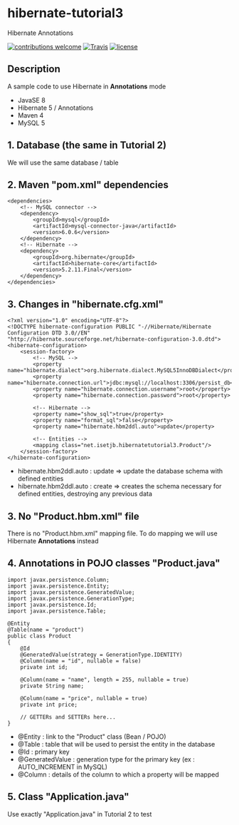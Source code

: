 # hibernate-tutorial3
Hibernate Annotations

[![contributions welcome](https://img.shields.io/badge/contributions-welcome-orange.svg?style=flat)](https://github.com/nfriaa/hibernate-tutorial3/issues) [![Travis](https://img.shields.io/travis/rust-lang/rust.svg)](https://github.com/nfriaa/hibernate-tutorial3) [![license](https://img.shields.io/github/license/mashape/apistatus.svg)](https://github.com/nfriaa/hibernate-tutorial3/blob/master/LICENSE)

## Description
A sample code to use Hibernate in **Annotations** mode
* JavaSE 8
* Hibernate 5 / Annotations
* Maven 4
* MySQL 5

## 1. Database (the same in Tutorial 2)
We will use the same database / table

## 2. Maven "pom.xml" dependencies
```
<dependencies>
    <!-- MySQL connector -->
    <dependency>
        <groupId>mysql</groupId>
        <artifactId>mysql-connector-java</artifactId>
        <version>6.0.6</version>
    </dependency>
    <!-- Hibernate -->
    <dependency>
        <groupId>org.hibernate</groupId>
        <artifactId>hibernate-core</artifactId>
        <version>5.2.11.Final</version>
    </dependency>
</dependencies>
```

## 3. Changes in "hibernate.cfg.xml"
```
<?xml version="1.0" encoding="UTF-8"?>
<!DOCTYPE hibernate-configuration PUBLIC "-//Hibernate/Hibernate Configuration DTD 3.0//EN" "http://hibernate.sourceforge.net/hibernate-configuration-3.0.dtd">
<hibernate-configuration>
    <session-factory>
        <!-- MySQL -->
        <property name="hibernate.dialect">org.hibernate.dialect.MySQL5InnoDBDialect</property>
        <property name="hibernate.connection.url">jdbc:mysql://localhost:3306/persist_db</property>
        <property name="hibernate.connection.username">root</property>
        <property name="hibernate.connection.password">root</property>

        <!-- Hibernate -->
        <property name="show_sql">true</property>
        <property name="format_sql">false</property>
        <property name="hibernate.hbm2ddl.auto">update</property>

        <!-- Entities -->
        <mapping class="net.isetjb.hibernatetutorial3.Product"/>
    </session-factory>
</hibernate-configuration>
```
* hibernate.hbm2ddl.auto : update => update the database schema with defined entities
* hibernate.hbm2ddl.auto : create => creates the schema necessary for defined entities, destroying any previous data

## 3. No "Product.hbm.xml" file
There is no "Product.hbm.xml" mapping file. To do mapping we will use Hibernate **Annotations** instead

## 4. Annotations in POJO classes "Product.java"
```
import javax.persistence.Column;
import javax.persistence.Entity;
import javax.persistence.GeneratedValue;
import javax.persistence.GenerationType;
import javax.persistence.Id;
import javax.persistence.Table;

@Entity
@Table(name = "product")
public class Product
{
    @Id
    @GeneratedValue(strategy = GenerationType.IDENTITY)
    @Column(name = "id", nullable = false)
    private int id;

    @Column(name = "name", length = 255, nullable = true)
    private String name;

    @Column(name = "price", nullable = true)
    private int price;

    // GETTERs and SETTERs here...
}
```
* @Entity : link to the "Product" class (Bean / POJO)
* @Table : table that will be used to persist the entity in the database
* @Id : primary key
* @GeneratedValue : generation type for the primary key (ex : AUTO_INCREMENT in MySQL)
* @Column : details of the column to which a property will be mapped

## 5. Class "Application.java"
Use exactly "Application.java" in Tutorial 2 to test